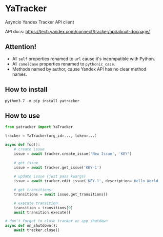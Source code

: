 # YaTracker
Asyncio Yandex Tracker API client

API docs: https://tech.yandex.com/connect/tracker/api/about-docpage/

## Attention!
* All `self` properties renamed to `url` cause it's incompatible with Python.
* All `camelCase` properties renamed to `pythonic_case`.
* Methods named by author, cause Yandex API has no clear method names.


## How to install
```text
python3.7 -m pip install yatracker
```


## How to use
```python
from yatracker import YaTracker

tracker = YaTracker(org_id=..., token=...)

async def foo():
    # create issue
    issue = await tracker.create_issue('New Issue', 'KEY')
    
    # get issue
    issue = await tracker.get_issue('KEY-1')
    
    # update issue (just pass kwargs)
    issue = await tracker.edit_issue('KEY-1', description='Hello World')

    # get transitions:
    transitions = await issue.get_transitions()

    # execute transition
    transition = transitions[0]
    await transition.execute()

```
```python
# don't forget to close tracker on app shutdown
async def on_shutdown():
    await tracker.close()

```
